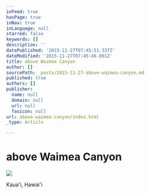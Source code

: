 ```yaml
---
inFeed: true
hasPage: true
inNav: true
inLanguage: null
starred: false
keywords: []
description: ''
datePublished: '2015-11-27T07:45:51.337Z'
dateModified: '2015-11-27T07:45:46.801Z'
title: above Waimea Canyon
author: []
sourcePath: _posts/2015-11-27-above-waimea-canyon.md
published: true
authors: []
publisher:
  name: null
  domain: null
  url: null
  favicon: null
url: above-waimea-canyon/index.html
_type: Article

---
```

# above Waimea Canyon
![](https://the-grid-user-content.s3-us-west-2.amazonaws.com/c48a9b68-d816-49d9-8f0d-342361915abe.JPG)

Kaua'i, Hawai'i